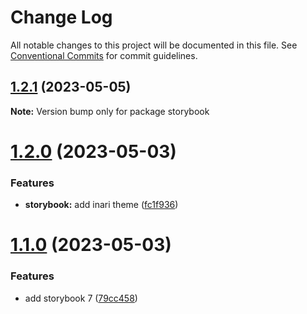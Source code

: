 # Change Log

All notable changes to this project will be documented in this file.
See [Conventional Commits](https://conventionalcommits.org) for commit guidelines.

## [1.2.1](https://github.com/manu-bujes/inari-kuro-turbo/compare/storybook@1.2.0...storybook@1.2.1) (2023-05-05)

**Note:** Version bump only for package storybook

# [1.2.0](https://github.com/manu-bujes/inari-kuro-turbo/compare/storybook@1.1.0...storybook@1.2.0) (2023-05-03)

### Features

- **storybook:** add inari theme ([fc1f936](https://github.com/manu-bujes/inari-kuro-turbo/commit/fc1f936df0919b73619da21bf41227c8a1b11f49))

# [1.1.0](https://github.com/manu-bujes/inari-kuro-turbo/compare/storybook@0.0.2...storybook@1.1.0) (2023-05-03)

### Features

- add storybook 7 ([79cc458](https://github.com/manu-bujes/inari-kuro-turbo/commit/79cc4586ed34e025a45115ec96669aae9d1bcf70))
